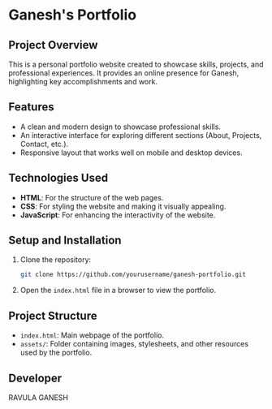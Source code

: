 # Ganesh's Portfolio

## Project Overview
This is a personal portfolio website created to showcase skills, projects, and professional experiences. It provides an online presence for Ganesh, highlighting key accomplishments and work.

## Features
- A clean and modern design to showcase professional skills.
- An interactive interface for exploring different sections (About, Projects, Contact, etc.).
- Responsive layout that works well on mobile and desktop devices.

## Technologies Used
- **HTML**: For the structure of the web pages.
- **CSS**: For styling the website and making it visually appealing.
- **JavaScript**: For enhancing the interactivity of the website.

## Setup and Installation
1. Clone the repository: 
    ```bash
    git clone https://github.com/yourusername/ganesh-portfolio.git
    ```
2. Open the `index.html` file in a browser to view the portfolio.

## Project Structure
- `index.html`: Main webpage of the portfolio.
- `assets/`: Folder containing images, stylesheets, and other resources used by the portfolio.
  
## Developer
RAVULA GANESH 
